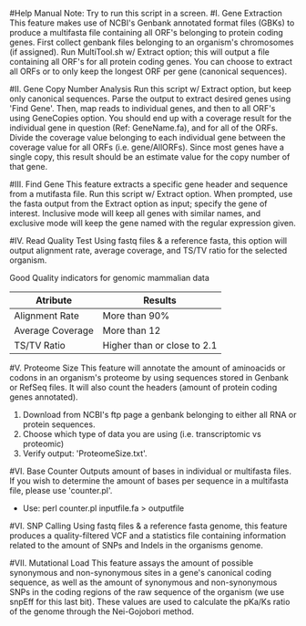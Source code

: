 #Help Manual
Note: Try to run this script in a screen.
#I. Gene Extraction
This feature makes use of NCBI's Genbank annotated format files (GBKs) to produce a multifasta file containing all ORF's belonging to protein coding genes. First collect genbank files belonging to an organism's chromosomes (if assigned). Run MultiTool.sh w/ Extract option; this will output a file containing all ORF's for all protein coding genes. You can choose to extract all ORFs or to only keep the longest ORF per gene (canonical sequences).

#II. Gene Copy Number Analysis
Run this script w/ Extract option, but keep only canonical sequences. Parse the output to extract desired genes using 'Find Gene'. Then, map reads to individual genes, and then to all ORF's using GeneCopies option. You should end up with a coverage result for the individual gene in question (Ref: GeneName.fa), and for all of the ORFs. Divide the coverage value belonging to each individual gene between the coverage value for all ORFs (i.e. gene/AllORFs). Since most genes have a single copy, this result should be an estimate value for the copy number of that gene.

#III. Find Gene
This feature extracts a specific gene header and sequence from a mutifasta file. Run this script w/ Extract option. When prompted, use the fasta output from the Extract option as input; specify the gene of interest. Inclusive mode will keep all genes with similar names, and exclusive mode will keep the gene named with the regular expression given.

#IV. Read Quality Test
Using fastq files & a reference fasta, this option will output alignment rate, average coverage, and TS/TV ratio for the selected organism.

Good Quality indicators for genomic mammalian data

Atribute | Results
------------ | -------------
Alignment Rate | More than 90%
Average Coverage| More than 12
TS/TV Ratio | Higher than or close to 2.1


#V. Proteome Size
This feature will annotate the amount of aminoacids or codons in an organism's proteome by using sequences stored in Genbank or RefSeq files. It will also count the headers (amount of protein coding genes annotated).

1. Download from NCBI's ftp page a genbank belonging to either all RNA or protein sequences.
2. Choose which type of data you are using (i.e. transcriptomic vs proteomic)
2. Verify output: 'ProteomeSize.txt'.

#VI. Base Counter
Outputs amount of bases in individual or multifasta files. If you wish to determine the amount of bases per sequence in a multifasta file, please use 'counter.pl'.
* Use:
perl counter.pl inputfile.fa > outputfile

#VI. SNP Calling
Using fastq files & a reference fasta genome, this feature produces a quality-filtered VCF and a statistics file containing information related to the amount of SNPs and Indels in the organisms genome.

#VII. Mutational Load
This feature assays the amount of possible synonymous and non-synonymous sites in a gene's canonical coding sequence, as well as the amount of synonymous and non-synonymous SNPs in the coding regions of the raw sequence of the organism (we use snpEff for this last bit). These values are used to calculate the pKa/Ks ratio of the genome through the Nei-Gojobori method.

